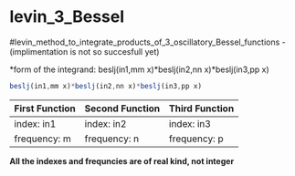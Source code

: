# levin_3_Bessel

#levin_method_to_integrate_products_of_3_oscillatory_Bessel_functions -(implimentation is not so succesfull yet)

*form of the integrand: beslj(in1,mm x)*beslj(in2,nn x)*beslj(in3,pp x)

```javascript
beslj(in1,mm x)*beslj(in2,nn x)*beslj(in3,pp x)
```
First Function | Second Function | Third Function
------------ | ------------- | --------------
index: in1 | index: in2 | index: in3
frequency: m |frequency: n | frequency: p

**All the indexes and frequncies are of real kind, not integer**
